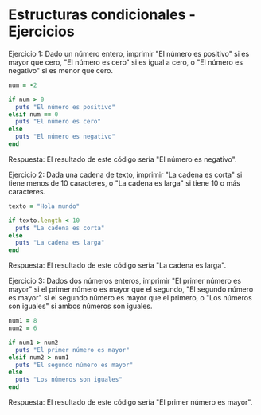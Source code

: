 # Estructuras condicionales - Ejercicios

Ejercicio 1: Dado un número entero, imprimir "El número es positivo" si es mayor que cero, "El número es cero" si es igual a cero, o "El número es negativo" si es menor que cero.

```ruby
num = -2

if num > 0
  puts "El número es positivo"
elsif num == 0
  puts "El número es cero"
else
  puts "El número es negativo"
end
```

Respuesta: El resultado de este código sería "El número es negativo".

Ejercicio 2: Dada una cadena de texto, imprimir "La cadena es corta" si tiene menos de 10 caracteres, o "La cadena es larga" si tiene 10 o más caracteres.

```ruby
texto = "Hola mundo"

if texto.length < 10
  puts "La cadena es corta"
else
  puts "La cadena es larga"
end
```

Respuesta: El resultado de este código sería "La cadena es larga".

Ejercicio 3: Dados dos números enteros, imprimir "El primer número es mayor" si el primer número es mayor que el segundo, "El segundo número es mayor" si el segundo número es mayor que el primero, o "Los números son iguales" si ambos números son iguales.

```ruby
num1 = 8
num2 = 6

if num1 > num2
  puts "El primer número es mayor"
elsif num2 > num1
  puts "El segundo número es mayor"
else
  puts "Los números son iguales"
end
```

Respuesta: El resultado de este código sería "El primer número es mayor".